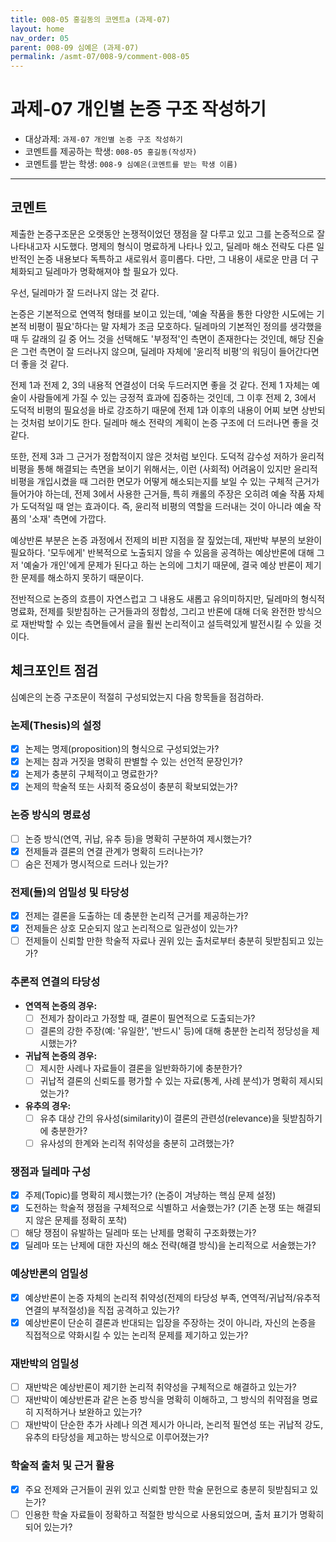 ```yaml
---
title: 008-05 홍길동의 코멘트a (과제-07) 
layout: home
nav_order: 05
parent: 008-09 심예은 (과제-07)
permalink: /asmt-07/008-9/comment-008-05
---
```


# 과제-07 개인별 논증 구조 작성하기

- 대상과제: `과제-07 개인별 논증 구조 작성하기`
- 코멘트를 제공하는 학생: `008-05 홍길동(작성자)` 
- 코멘트를 받는 학생: `008-9 심예은(코멘트를 받는 학생 이름)` 

---

## 코멘트

제출한 논증구조문은 오랫동안 논쟁적이었던 쟁점을 잘 다루고 있고 그를 논증적으로 잘 나타내고자 시도했다. 명제의 형식이 명료하게 나타나 있고, 딜레마 해소 전략도 다른 일반적인 논증 내용보다 독특하고 새로워서 흥미롭다. 다만, 그 내용이 새로운 만큼 더 구체화되고 딜레마가 명확해져야 할 필요가 있다. 

우선, 딜레마가 잘 드러나지 않는 것 같다. 

논증은 기본적으로 연역적 형태를 보이고 있는데, '예술 작품을 통한 다양한 시도에는 기본적 비평이 필요'하다는 말 자체가 조금 모호하다. 딜레마의 기본적인 정의를 생각했을 때 두 갈래의 길 중 어느 것을 선택해도 '부정적'인 측면이 존재한다는 것인데, 해당 진술은 그런 측면이 잘 드러나지 않으며, 딜레마 자체에 '윤리적 비평'의 워딩이 들어간다면 더 좋을 것 같다. 

전제 1과 전제 2, 3의 내용적 연결성이 더욱 두드러지면 좋을 것 같다. 전제 1 자체는 예술이 사람들에게 가질 수 있는 긍정적 효과에 집중하는 것인데, 그 이후 전제 2, 3에서 도덕적 비평의 필요성을 바로 강조하기 때문에 전제 1과 이후의 내용이 어찌 보면 상반되는 것처럼 보이기도 한다. 딜레마 해소 전략의 계획이 논증 구조에 더 드러나면 좋을 것 같다. 

또한, 전제 3과 그 근거가 정합적이지 않은 것처럼 보인다. 도덕적 감수성 저하가 윤리적 비평을 통해 해결되는 측면을 보이기 위해서는, 이런 (사회적) 어려움이 있지만 윤리적 비평을 개입시켰을 때 그러한 면모가 어떻게 해소되는지를 보일 수 있는 구체적 근거가 들어가야 하는데, 전제 3에서 사용한 근거들, 특히 캐롤의 주장은 오히려 예술 작품 자체가 도덕적일 때 얻는 효과이다. 즉, 윤리적 비평의 역할을 드러내는 것이 아니라 예술 작품의 '소재' 측면에 가깝다. 

예상반론 부분은 논증 과정에서 전제의 비판 지점을 잘 짚었는데, 재반박 부분의 보완이 필요하다. '모두에게' 반복적으로 노출되지 않을 수 있음을 공격하는 예상반론에 대해 그저 '예술가 개인'에게 문제가 된다고 하는 논의에 그치기 때문에, 결국 예상 반론이 제기한 문제를 해소하지 못하기 때문이다. 

전반적으로 논증의 흐름이 자연스럽고 그 내용도 새롭고 유의미하지만, 딜레마의 형식적 명료화, 전제를 뒷받침하는 근거들과의 정합성, 그리고 반론에 대해 더욱 완전한 방식으로 재반박할 수 있는 측면들에서 글을 훨씬 논리적이고 설득력있게 발전시킬 수 있을 것이다. 

## 체크포인트 점검

심예은의 논증 구조문이 적절히 구성되었는지 다음 항목들을 점검하라.

### **논제(Thesis)의 설정**
- [x] 논제는 명제(proposition)의 형식으로 구성되었는가?
- [x] 논제는 참과 거짓을 명확히 판별할 수 있는 선언적 문장인가?
- [x] 논제가 충분히 구체적이고 명료한가?
- [x] 논제의 학술적 또는 사회적 중요성이 충분히 확보되었는가?

### **논증 방식의 명료성**
- [ ] 논증 방식(연역, 귀납, 유추 등)을 명확히 구분하여 제시했는가?
- [x] 전제들과 결론의 연결 관계가 명확히 드러나는가?
- [ ] 숨은 전제가 명시적으로 드러나 있는가?

### **전제(들)의 엄밀성 및 타당성**
- [x] 전제는 결론을 도출하는 데 충분한 논리적 근거를 제공하는가?
- [x] 전제들은 상호 모순되지 않고 논리적으로 일관성이 있는가?
- [ ] 전제들이 신뢰할 만한 학술적 자료나 권위 있는 출처로부터 충분히 뒷받침되고 있는가?

### **추론적 연결의 타당성**
- **연역적 논증의 경우:**
  - [ ] 전제가 참이라고 가정할 때, 결론이 필연적으로 도출되는가?
  - [ ] 결론의 강한 주장(예: '유일한', '반드시' 등)에 대해 충분한 논리적 정당성을 제시했는가?

- **귀납적 논증의 경우:**
  - [ ] 제시한 사례나 자료들이 결론을 일반화하기에 충분한가?
  - [ ] 귀납적 결론의 신뢰도를 평가할 수 있는 자료(통계, 사례 분석)가 명확히 제시되었는가?

- **유추의 경우:**
  - [ ] 유추 대상 간의 유사성(similarity)이 결론의 관련성(relevance)을 뒷받침하기에 충분한가?
  - [ ] 유사성의 한계와 논리적 취약성을 충분히 고려했는가?

### **쟁점과 딜레마 구성**
- [x] 주제(Topic)를 명확히 제시했는가? (논증이 겨냥하는 핵심 문제 설정)
- [x] 도전하는 학술적 쟁점을 구체적으로 식별하고 서술했는가? (기존 논쟁 또는 해결되지 않은 문제를 정확히 포착)
- [ ] 해당 쟁점이 유발하는 딜레마 또는 난제를 명확히 구조화했는가?
- [x] 딜레마 또는 난제에 대한 자신의 해소 전략(해결 방식)을 논리적으로 서술했는가?

### **예상반론의 엄밀성**
- [x] 예상반론이 논증 자체의 논리적 취약성(전제의 타당성 부족, 연역적/귀납적/유추적 연결의 부적절성)을 직접 공격하고 있는가?
- [x] 예상반론이 단순히 결론과 반대되는 입장을 주장하는 것이 아니라, 자신의 논증을 직접적으로 약화시킬 수 있는 논리적 문제를 제기하고 있는가?

### **재반박의 엄밀성**
- [ ] 재반박은 예상반론이 제기한 논리적 취약성을 구체적으로 해결하고 있는가?
- [ ] 재반박이 예상반론과 같은 논증 방식을 명확히 이해하고, 그 방식의 취약점을 명료히 지적하거나 보완하고 있는가?
- [ ] 재반박이 단순한 추가 사례나 의견 제시가 아니라, 논리적 필연성 또는 귀납적 강도, 유추의 타당성을 제고하는 방식으로 이루어졌는가?

### **학술적 출처 및 근거 활용**
- [x] 주요 전제와 근거들이 권위 있고 신뢰할 만한 학술 문헌으로 충분히 뒷받침되고 있는가?
- [ ] 인용한 학술 자료들이 정확하고 적절한 방식으로 사용되었으며, 출처 표기가 명확히 되어 있는가?
